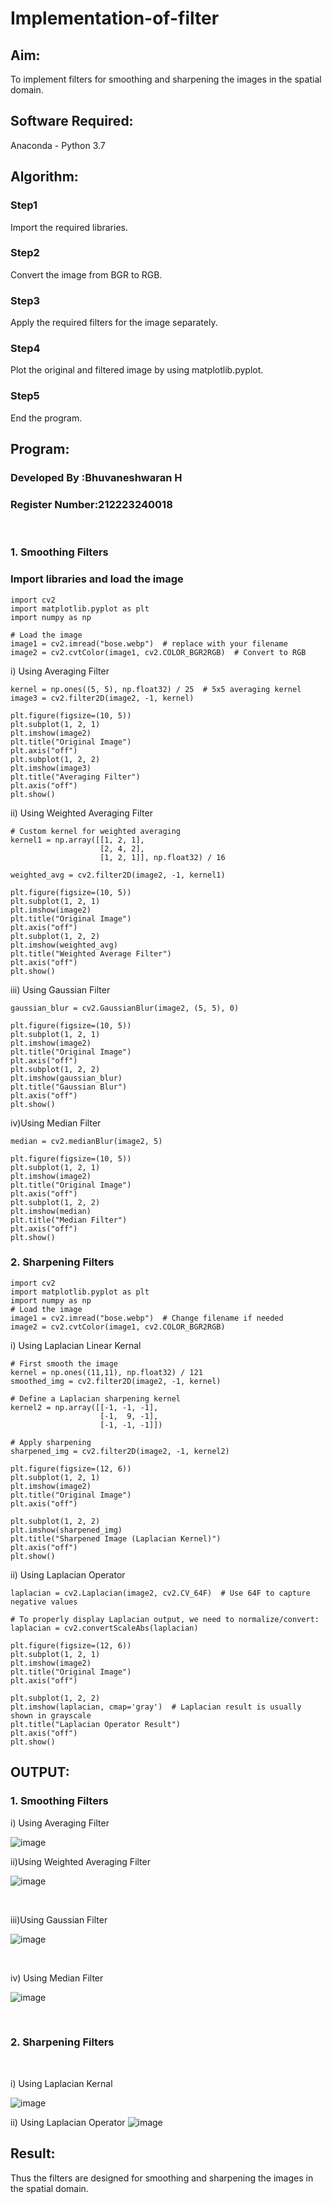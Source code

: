 # Implementation-of-filter
## Aim:
To implement filters for smoothing and sharpening the images in the spatial domain.

## Software Required:
Anaconda - Python 3.7

## Algorithm:
### Step1
Import the required libraries.

### Step2
Convert the image from BGR to RGB.

### Step3
Apply the required filters for the image separately.

### Step4
Plot the original and filtered image by using matplotlib.pyplot.

### Step5
End the program.


## Program:
### Developed By   :Bhuvaneshwaran H
### Register Number:212223240018
</br>

### 1. Smoothing Filters
### Import libraries and load the image
```
import cv2
import matplotlib.pyplot as plt
import numpy as np

# Load the image
image1 = cv2.imread("bose.webp")  # replace with your filename
image2 = cv2.cvtColor(image1, cv2.COLOR_BGR2RGB)  # Convert to RGB
```
i) Using Averaging Filter
```
kernel = np.ones((5, 5), np.float32) / 25  # 5x5 averaging kernel
image3 = cv2.filter2D(image2, -1, kernel)

plt.figure(figsize=(10, 5))
plt.subplot(1, 2, 1)
plt.imshow(image2)
plt.title("Original Image")
plt.axis("off")
plt.subplot(1, 2, 2)
plt.imshow(image3)
plt.title("Averaging Filter")
plt.axis("off")
plt.show()

```
ii) Using Weighted Averaging Filter
```
# Custom kernel for weighted averaging
kernel1 = np.array([[1, 2, 1],
                    [2, 4, 2],
                    [1, 2, 1]], np.float32) / 16

weighted_avg = cv2.filter2D(image2, -1, kernel1)

plt.figure(figsize=(10, 5))
plt.subplot(1, 2, 1)
plt.imshow(image2)
plt.title("Original Image")
plt.axis("off")
plt.subplot(1, 2, 2)
plt.imshow(weighted_avg)
plt.title("Weighted Average Filter")
plt.axis("off")
plt.show()

```
iii) Using Gaussian Filter
```
gaussian_blur = cv2.GaussianBlur(image2, (5, 5), 0)

plt.figure(figsize=(10, 5))
plt.subplot(1, 2, 1)
plt.imshow(image2)
plt.title("Original Image")
plt.axis("off")
plt.subplot(1, 2, 2)
plt.imshow(gaussian_blur)
plt.title("Gaussian Blur")
plt.axis("off")
plt.show()

```
iv)Using Median Filter
```
median = cv2.medianBlur(image2, 5)

plt.figure(figsize=(10, 5))
plt.subplot(1, 2, 1)
plt.imshow(image2)
plt.title("Original Image")
plt.axis("off")
plt.subplot(1, 2, 2)
plt.imshow(median)
plt.title("Median Filter")
plt.axis("off")
plt.show()
```

### 2. Sharpening Filters
```
import cv2
import matplotlib.pyplot as plt
import numpy as np
# Load the image
image1 = cv2.imread("bose.webp")  # Change filename if needed
image2 = cv2.cvtColor(image1, cv2.COLOR_BGR2RGB)
```
i) Using Laplacian Linear Kernal
```
# First smooth the image
kernel = np.ones((11,11), np.float32) / 121
smoothed_img = cv2.filter2D(image2, -1, kernel)

# Define a Laplacian sharpening kernel
kernel2 = np.array([[-1, -1, -1],
                    [-1,  9, -1],
                    [-1, -1, -1]])

# Apply sharpening
sharpened_img = cv2.filter2D(image2, -1, kernel2)

plt.figure(figsize=(12, 6))
plt.subplot(1, 2, 1)
plt.imshow(image2)
plt.title("Original Image")
plt.axis("off")

plt.subplot(1, 2, 2)
plt.imshow(sharpened_img)
plt.title("Sharpened Image (Laplacian Kernel)")
plt.axis("off")
plt.show()

```
ii) Using Laplacian Operator
```
laplacian = cv2.Laplacian(image2, cv2.CV_64F)  # Use 64F to capture negative values

# To properly display Laplacian output, we need to normalize/convert:
laplacian = cv2.convertScaleAbs(laplacian)

plt.figure(figsize=(12, 6))
plt.subplot(1, 2, 1)
plt.imshow(image2)
plt.title("Original Image")
plt.axis("off")

plt.subplot(1, 2, 2)
plt.imshow(laplacian, cmap='gray')  # Laplacian result is usually shown in grayscale
plt.title("Laplacian Operator Result")
plt.axis("off")
plt.show()
```

## OUTPUT:
### 1. Smoothing Filters

i) Using Averaging Filter

![image](https://github.com/user-attachments/assets/3de775df-f7c1-4b22-8d83-b3c576217a78)



ii)Using Weighted Averaging Filter

![image](https://github.com/user-attachments/assets/b363193c-8305-44af-9f9c-39e947e141d0)

</br>

iii)Using Gaussian Filter

![image](https://github.com/user-attachments/assets/1685d897-cd2f-4db5-ab1f-b7e557a75770)

</br>

iv) Using Median Filter

![image](https://github.com/user-attachments/assets/1c563ee6-d523-4b39-9743-7883e15179f2)

</br>

### 2. Sharpening Filters
</br>

i) Using Laplacian Kernal

![image](https://github.com/user-attachments/assets/fe873796-2063-460e-8764-123160f1ab4a)


ii) Using Laplacian Operator
![image](https://github.com/user-attachments/assets/1d3826f0-525c-4853-abf7-d4e41d35b642)


## Result:
Thus the filters are designed for smoothing and sharpening the images in the spatial domain.
